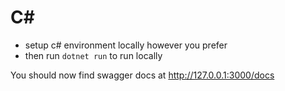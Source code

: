 # C#

- setup c# environment locally however you prefer
- then run `dotnet run` to run locally

You should now find swagger docs at http://127.0.0.1:3000/docs
